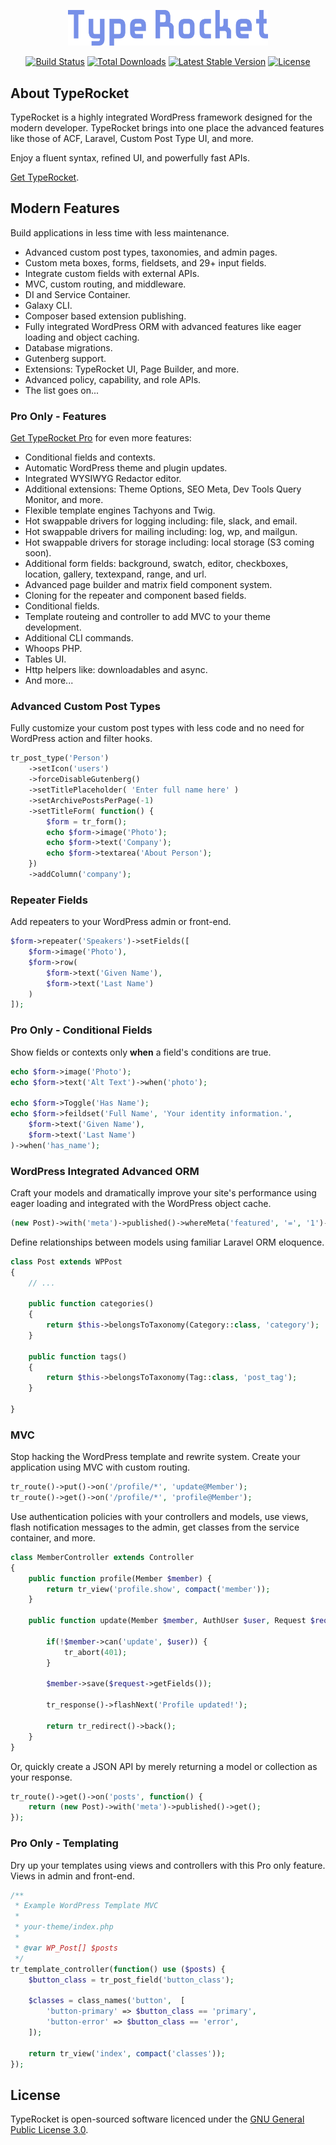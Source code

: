 <p align="center"><a href="https://typerocket.com" target="_blank"><img src="https://raw.githubusercontent.com/TypeRocket/art/main/wordmark/typerocket.svg" width="320"></a></p>

<p align="center">
<a href="https://travis-ci.org/TypeRocket/core"><img src="https://travis-ci.org/TypeRocket/core.svg?branch=main" alt="Build Status"></a>
<a href="https://packagist.org/packages/typerocket/core"><img src="https://img.shields.io/packagist/dt/typerocket/core" alt="Total Downloads"></a>
<a href="https://packagist.org/packages/typerocket/core"><img src="https://img.shields.io/packagist/v/typerocket/core" alt="Latest Stable Version"></a>
<a href="https://packagist.org/packages/typerocket/core"><img src="https://img.shields.io/packagist/l/typerocket/core" alt="License"></a>
</p>

## About TypeRocket

TypeRocket is a highly integrated WordPress framework designed for the modern developer. TypeRocket brings into one place the advanced features like those of ACF, Laravel, Custom Post Type UI, and more. 

Enjoy a fluent syntax, refined UI, and powerfully fast APIs. 

[Get TypeRocket](http://typerocket.com).

## Modern Features

Build applications in less time with less maintenance.

- Advanced custom post types, taxonomies, and admin pages.
- Custom meta boxes, forms, fieldsets, and 29+ input fields.
- Integrate custom fields with external APIs.
- MVC, custom routing, and middleware.
- DI and Service Container.
- Galaxy CLI.
- Composer based extension publishing.
- Fully integrated WordPress ORM with advanced features like eager loading and object caching.
- Database migrations.
- Gutenberg support.
- Extensions: TypeRocket UI, Page Builder, and more.
- Advanced policy, capability, and role APIs.
- The list goes on...

### Pro Only - Features

[Get TypeRocket Pro](https://typerocket.com/pricing/) for even more features:

- Conditional fields and contexts.
- Automatic WordPress theme and plugin updates.
- Integrated WYSIWYG Redactor editor.
- Additional extensions: Theme Options, SEO Meta, Dev Tools Query Monitor, and more.
- Flexible template engines Tachyons and Twig.
- Hot swappable drivers for logging including: file, slack, and email.
- Hot swappable drivers for mailing including: log, wp, and mailgun.
- Hot swappable drivers for storage including: local storage (S3 coming soon).
- Additional form fields: background, swatch, editor, checkboxes, location, gallery, textexpand, range, and url.
- Advanced page builder and matrix field component system.
- Cloning for the repeater and component based fields.
- Conditional fields.
- Template routeing and controller to add MVC to your theme development.
- Additional CLI commands.
- Whoops PHP.
- Tables UI.
- Http helpers like: downloadables and async.
- And more...

### Advanced Custom Post Types

Fully customize your custom post types with less code and no need for WordPress action and filter hooks.   

```php
tr_post_type('Person')
    ->setIcon('users')
    ->forceDisableGutenberg()
    ->setTitlePlaceholder( 'Enter full name here' )
    ->setArchivePostsPerPage(-1)
    ->setTitleForm( function() {
        $form = tr_form();
        echo $form->image('Photo');
        echo $form->text('Company');
        echo $form->textarea('About Person');
    })
    ->addColumn('company');
```

### Repeater Fields

Add repeaters to your WordPress admin or front-end.  

```php
$form->repeater('Speakers')->setFields([
    $form->image('Photo'),
    $form->row(
        $form->text('Given Name'),
        $form->text('Last Name')
    )
]);
```

### Pro Only - Conditional Fields

Show fields or contexts only **when** a field's conditions are true.  

```php
echo $form->image('Photo');
echo $form->text('Alt Text')->when('photo');

echo $form->Toggle('Has Name');
echo $form->feildset('Full Name', 'Your identity information.',
    $form->text('Given Name'),
    $form->text('Last Name')
)->when('has_name');
```

### WordPress Integrated Advanced ORM

Craft your models and dramatically improve your site's performance using eager loading and integrated with the WordPress object cache.

```php
(new Post)->with('meta')->published()->whereMeta('featured', '=', '1')->get();
```

Define relationships between models using familiar Laravel ORM eloquence.

```php
class Post extends WPPost
{
    // ...

    public function categories()
    {
        return $this->belongsToTaxonomy(Category::class, 'category');
    }

    public function tags()
    {
        return $this->belongsToTaxonomy(Tag::class, 'post_tag');
    }

}
```

### MVC

Stop hacking the WordPress template and rewrite system. Create your application using MVC with custom routing.

```php
tr_route()->put()->on('/profile/*', 'update@Member');
tr_route()->get()->on('/profile/*', 'profile@Member');
```

Use authentication policies with your controllers and models, use views, flash notification messages to the admin, get classes from the service container, and more.

```php
class MemberController extends Controller
{
    public function profile(Member $member) {
        return tr_view('profile.show', compact('member'));
    }

    public function update(Member $member, AuthUser $user, Request $request ) {
        
        if(!$member->can('update', $user)) {
            tr_abort(401);
        }

        $member->save($request->getFields());

        tr_response()->flashNext('Profile updated!');

        return tr_redirect()->back();
    }
}
```

Or, quickly create a JSON API by merely returning a model or collection as your response.

```php
tr_route()->get()->on('posts', function() {
    return (new Post)->with('meta')->published()->get();
});
```

### Pro Only - Templating

Dry up your templates using views and controllers with this Pro only feature. Views in admin and front-end.

```php
/**
 * Example WordPress Template MVC
 * 
 * your-theme/index.php
 *
 * @var WP_Post[] $posts
 */
tr_template_controller(function() use ($posts) {
    $button_class = tr_post_field('button_class');
    
    $classes = class_names('button',  [
        'button-primary' => $button_class == 'primary',
        'button-error' => $button_class == 'error',
    ]);
    
    return tr_view('index', compact('classes'));
});
```

## License

TypeRocket is open-sourced software licenced under the [GNU General Public License 3.0](https://www.gnu.org/licenses/gpl-3.0.en.html).